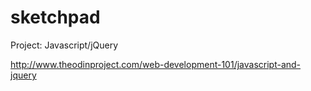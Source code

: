 # sketchpad

Project: Javascript/jQuery

http://www.theodinproject.com/web-development-101/javascript-and-jquery